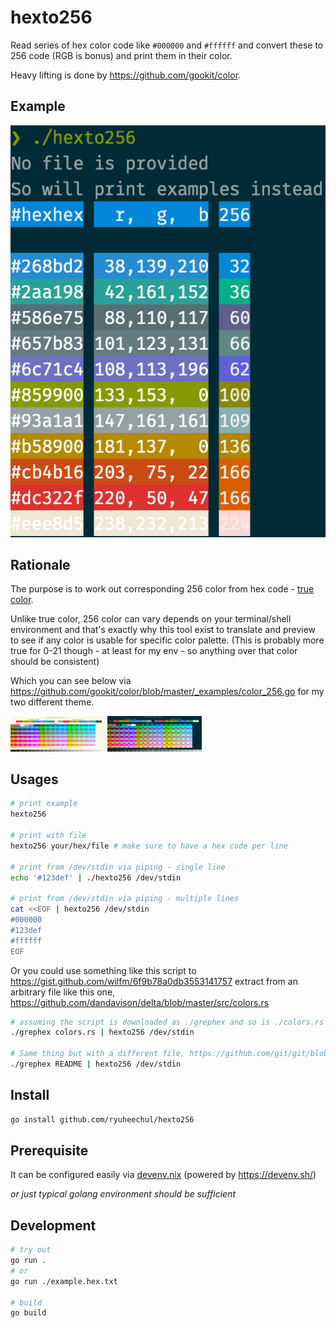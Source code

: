 # hexto256
Read series of hex color code like `#000000` and `#ffffff` and convert these to 256 code (RGB is bonus) and print them in their color.

Heavy lifting is done by https://github.com/gookit/color.

## Example

![./assets/screenshots/example.png](./assets/screenshots/example.png)

## Rationale

The purpose is to work out corresponding 256 color from hex code - [true color](https://en.wikipedia.org/wiki/Color_depth#True_color_(24-bit)).

Unlike true color, 256 color can vary depends on your terminal/shell environment and that's exactly why this tool exist to translate and preview to see if any color is usable for specific color palette.
(This is probably more true for 0-21 though - at least for my env - so anything over that color should be consistent)

Which you can see below via https://github.com/gookit/color/blob/master/_examples/color_256.go for my two different theme.

<img src="./assets/screenshots/light-theme.png" width="30%">
<img src="./assets/screenshots/dark-theme.png" width="30%">


## Usages
```bash
# print example
hexto256

# print with file
hexto256 your/hex/file # make sure to have a hex code per line

# print from /dev/stdin via piping - single line
echo '#123def' | ./hexto256 /dev/stdin

# print from /dev/stdin via piping - multiple lines
cat <<EOF | hexto256 /dev/stdin
#000000
#123def
#ffffff
EOF
```

Or you could use something like this script to https://gist.github.com/wilfm/6f9b78a0db3553141757 extract from an arbitrary file like this one, https://github.com/dandavison/delta/blob/master/src/colors.rs

```bash
# assuming the script is downloaded as ./grephex and so is ./colors.rs for a target file
./grephex colors.rs | hexto256 /dev/stdin

# Same thing but with a different file, https://github.com/git/git/blob/master/contrib/diff-highlight/README
./grephex README | hexto256 /dev/stdin
```

## Install

```bash
go install github.com/ryuheechul/hexto256
```

## Prerequisite

It can be configured easily via [devenv.nix](./devenv.nix) (powered by https://devenv.sh/)

_or just typical golang environment should be sufficient_

## Development

```bash
# try out
go run .
# or
go run ./example.hex.txt

# build
go build
```
